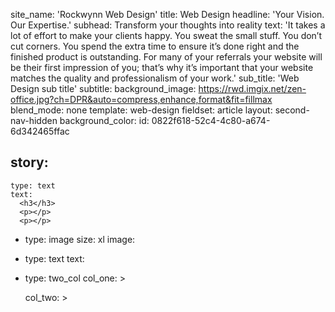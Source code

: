 site_name: 'Rockwynn Web Design'
title: Web Design
headline: 'Your Vision. Our Expertise.'
subhead: Transform your thoughts into reality
text: 'It takes a lot of effort to make your clients happy. You sweat the small stuff. You don’t cut corners. You spend the extra time to ensure it’s done right and the finished product is outstanding. For many of your referrals your website will be their first impression of you; that’s why it’s important that your website matches the quality and professionalism of your work.' 
sub_title: 'Web Design sub title'
subtitle:
background_image: https://rwd.imgix.net/zen-office.jpg?ch=DPR&auto=compress,enhance,format&fit=fillmax
blend_mode: none
template: web-design
fieldset: article
layout: second-nav-hidden
background_color:
id: 0822f618-52c4-4c80-a674-6d342465ffac

story:
  -
    type: text
    text:
      <h3</h3>
      <p></p>
      <p></p>
  -
      type: image
      size: xl
      image:
  -
    type: text
    text:
      <p></p>
  -
    type: two_col
    col_one: >

    col_two: >
